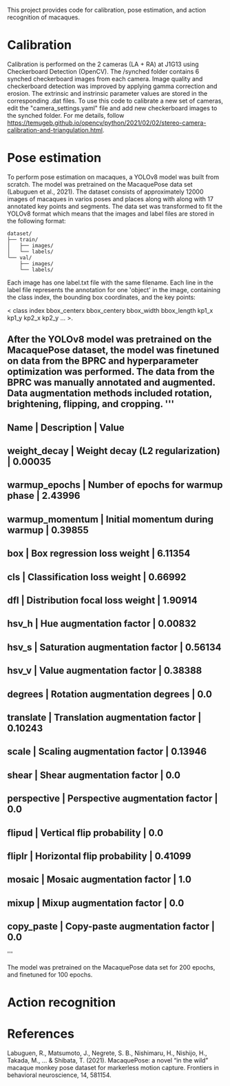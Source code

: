 This project provides code for calibration, pose estimation, and action recognition of macaques. 

# Calibration 

Calibration is performed on the 2 cameras (LA + RA) at J1G13 using Checkerboard Detection (OpenCV). The /synched folder contains 6 synched checkerboard images from each camera. Image quality and checkerboard detection
was improved by applying gamma correction and erosion. The extrinsic and instrinsic parameter values are stored in the corresponding .dat files. 
To use this code to calibrate a new set of cameras, edit the "camera_settings.yaml" file and add new checkerboard images to the synched folder. 
For me details, follow https://temugeb.github.io/opencv/python/2021/02/02/stereo-camera-calibration-and-triangulation.html. 

# Pose estimation 
To perform pose estimation on macaques, a YOLOv8 model was built from scratch. The model was pretrained on the MacaquePose data set (Labuguen et al., 2021). The dataset consists of approximately 12000 images of macaques in varios poses and places along with
along with 17 annotated key points and segments. The data set was transformed to fit the YOLOv8 format which means that the images and label files are stored in the following format: 
```
dataset/
├── train/
│   ├── images/
│   └── labels/
└── val/
    ├── images/
    └── labels/
```

Each image has one label.txt file with the same filename. Each line in the label file represents the annotation for one 'object' in the image, containing the class index, the bounding box coordinates, and the key points: 

< class index bbox_centerx bbox_centery bbox_width bbox_length kp1_x kp1_y kp2_x kp2_y ... >. 

After the YOLOv8 model was pretrained on the MacaquePose dataset, the model was finetuned on data from the BPRC and hyperparameter optimization was performed. The data from the BPRC was manually annotated and augmented. 
Data augmentation methods included rotation, brightening, flipping, and cropping. 
'''
-------------------------------------------------------------------
Name             | Description                        | Value      
-------------------------------------------------------------------
weight_decay     | Weight decay (L2 regularization)   | 0.00035    
-------------------------------------------------------------------
warmup_epochs    | Number of epochs for warmup phase  | 2.43996    
-------------------------------------------------------------------
warmup_momentum  | Initial momentum during warmup     | 0.39855    
-------------------------------------------------------------------
box              | Box regression loss weight         | 6.11354    
-------------------------------------------------------------------
cls              | Classification loss weight         | 0.66992    
-------------------------------------------------------------------
dfl              | Distribution focal loss weight     | 1.90914    
-------------------------------------------------------------------
hsv_h            | Hue augmentation factor            | 0.00832    
-------------------------------------------------------------------
hsv_s            | Saturation augmentation factor     | 0.56134    
-------------------------------------------------------------------
hsv_v            | Value augmentation factor          | 0.38388    
-------------------------------------------------------------------
degrees          | Rotation augmentation degrees      | 0.0        
-------------------------------------------------------------------
translate        | Translation augmentation factor    | 0.10243    
-------------------------------------------------------------------
scale            | Scaling augmentation factor        | 0.13946    
-------------------------------------------------------------------
shear            | Shear augmentation factor          | 0.0        
-------------------------------------------------------------------
perspective      | Perspective augmentation factor    | 0.0        
-------------------------------------------------------------------
flipud           | Vertical flip probability          | 0.0        
-------------------------------------------------------------------
fliplr           | Horizontal flip probability        | 0.41099    
-------------------------------------------------------------------
mosaic           | Mosaic augmentation factor         | 1.0        
-------------------------------------------------------------------
mixup            | Mixup augmentation factor          | 0.0        
-------------------------------------------------------------------
copy_paste       | Copy-paste augmentation factor     | 0.0        
-------------------------------------------------------------------
'''

The model was pretrained on the MacaquePose data set for 200 epochs, and finetuned for 100 epochs. 

# Action recognition 


# References 
Labuguen, R., Matsumoto, J., Negrete, S. B., Nishimaru, H., Nishijo, H., Takada, M., ... & Shibata, T. (2021). MacaquePose: a novel “in the wild” macaque monkey pose dataset for markerless motion capture. Frontiers in behavioral neuroscience, 14, 581154.
